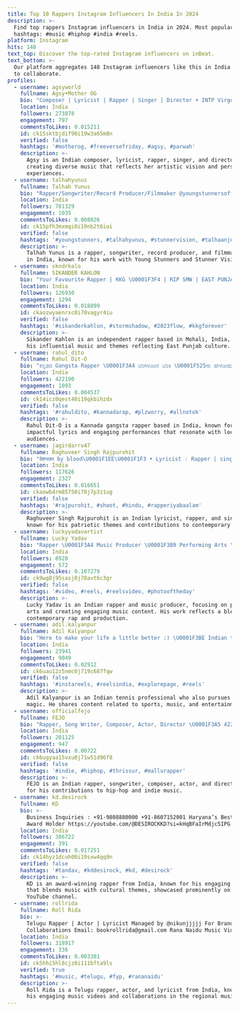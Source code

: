 ```yaml
---
title: Top 10 Rappers Instagram Influencers In India In 2024
description: >-
  Find top rappers Instagram influencers in India in 2024. Most popular
  hashtags: #music #hiphop #india #reels.
platform: Instagram
hits: 148
text_top: Discover the top-rated Instagram influencers on inBeat.
text_bottom: >-
  Our platform aggregates 148 Instagram influencers like this in India for you
  to collaborate.
profiles:
  - username: agsyworld
    fullname: Agsy•Mother OG
    bio: "Composer | Lyricist | Rapper | Singer | Director + INTP Virgo \U0001F9E0\U0001F1EE\U0001F1F3"
    location: India
    followers: 273878
    engagement: 797
    commentsToLikes: 0.015211
    id: ck15sktbjdif90i19w3a65m8n
    verified: false
    hashtags: '#motherog, #freeversefriday, #agsy, #parwah'
    description: >-
      Agsy is an Indian composer, lyricist, rapper, singer, and director,
      creating diverse music that reflects her artistic vision and personal
      experiences.
  - username: talhahyunus
    fullname: Talhah Yunus
    bio: "Rapper/Songwriter/Record Producer/Filmmaker @youngstunnersofficial @stunnervisionofficial \U0001F4E9 For Queries: @alinanaghman @alihafeezurrahman"
    location: India
    followers: 781329
    engagement: 1035
    commentsToLikes: 0.008026
    id: ck15pfh3mxmqi0i19nb2t6ioi
    verified: false
    hashtags: '#youngstunners, #talhahyunus, #stunnervision, #talhaanjum'
    description: >-
      Talhah Yunus is a rapper, songwriter, record producer, and filmmaker based
      in India, known for his work with Young Stunners and Stunner Vision.
  - username: skndrkalo
    fullname: SIKANDER KAHLON
    bio: "Your Favourite Rapper | KKG \U0001F3F4 | RIP SMW | EAST PUNJAB | MOHALI | INDEPENDENT | #GIWTB out now\U0001F6A8 ⚠️"
    location: India
    followers: 126930
    engagement: 1294
    commentsToLikes: 0.018899
    id: ckaozwyaenrxc0i78vagyr4iu
    verified: false
    hashtags: '#sikanderkahlon, #stormshadow, #2023flow, #kkgforever'
    description: >-
      Sikander Kahlon is an independent rapper based in Mohali, India, known for
      his influential music and themes reflecting East Punjab culture.
  - username: rahul_dito
    fullname: Rahul Dit-O
    bio: "ಕನ್ನಡದ Gangsta Rapper \U0001F3A4 ಬೆಂಗಳೂರಿನ ಬೆಂಕಿ \U0001F525ನಾ ಹೇಳೋದು ನಂಗನ್ಸಿದ್ದನ್ನೇ, ತಗೋ \U0001F608 Queries & Bookings DM @harishvictory Plz Worry \U0001F447\U0001F3FC"
    location: India
    followers: 422190
    engagement: 1093
    commentsToLikes: 0.004537
    id: ck14icz0qest40i19qkbihzdx
    verified: false
    hashtags: '#rahuldito, #kannadarap, #plzworry, #allnotok'
    description: >-
      Rahul Dit-O is a Kannada gangsta rapper based in India, known for his
      impactful lyrics and engaging performances that resonate with local
      audiences.
  - username: jagirdarrv47
    fullname: Raghuveer Singh Rajpurohit
    bio: "देशभक्त by blood\U0001F1EE\U0001F1F3 • Lyricist । Rapper | singer"
    location: India
    followers: 117626
    engagement: 2327
    commentsToLikes: 0.016651
    id: ckaowb4rm85750i78j7p3z1ug
    verified: false
    hashtags: '#rajpurohit, #shoot, #hindu, #rapperiyabaalam'
    description: >-
      Raghuveer Singh Rajpurohit is an Indian lyricist, rapper, and singer,
      known for his patriotic themes and contributions to contemporary music.
  - username: luckyyadavartist
    fullname: Lucky Yadav
    bio: "Rapper \U0001F3A4 Music Producer \U0001F3B9 Performing Arts \U0001F3AC • \U0001F4BF Listen To My Songs Here\U0001F447\U0001F3FB YouTube : LUCKY YADAV MUSIC \U0001F514 • Subscribe Now\U0001F514 • \U0001F4BF \"Tsunami\" Song Out Now ⬇️"
    location: India
    followers: 8920
    engagement: 572
    commentsToLikes: 0.107279
    id: ck9wg8j95sasj0j78avt6c3gr
    verified: false
    hashtags: '#video, #reels, #reelsvideo, #photooftheday'
    description: >-
      Lucky Yadav is an Indian rapper and music producer, focusing on performing
      arts and creating engaging music content. His work reflects a blend of
      contemporary rap and production.
  - username: adil.kalyanpur
    fullname: Adil Kalyanpur
    bio: "Here to make your life a little better :) \U0001F3BE Indian tennis pro by day, \U0001F3B6 Rapper and magician by night \U0001F447 “My Story” music video OUT NOW!!"
    location: India
    followers: 23941
    engagement: 9049
    commentsToLikes: 0.02912
    id: ck6uau12z5nmc0j719c687fqw
    verified: false
    hashtags: '#instareels, #reelsindia, #explorepage, #reels'
    description: >-
      Adil Kalyanpur is an Indian tennis professional who also pursues rap and
      magic. He shares content related to sports, music, and entertainment.
  - username: officialfejo
    fullname: FEJO
    bio: "Rapper, Song Writer, Composer, Actor, Director \U0001F3A5 422K+ community on Youtube \U0001F917 \U0001F4E9 DM for shows, collabs, enquiries \U0001F64C\U0001F3FB \U0001F501 latest video ⤵️ #Fejo"
    location: India
    followers: 201125
    engagement: 947
    commentsToLikes: 0.00722
    id: ck6ugyaa15vxu0j71w51d96f8
    verified: false
    hashtags: '#indie, #hiphop, #thrissur, #mallurapper'
    description: >-
      FEJO is an Indian rapper, songwriter, composer, actor, and director, known
      for his contributions to hip-hop and indie music.
  - username: kd.desirock
    fullname: KD
    bio: >-
      Business Inquiries : +91-9808880000 +91-8607152001 Haryana’s Best Rapper
      Award Holder https://youtube.com/@DESIROCKKD?si=kHqBFaIrMdjc5IPG
    location: India
    followers: 386722
    engagement: 391
    commentsToLikes: 0.017251
    id: ck14hyz1dcuh00i19sxw4qq9n
    verified: false
    hashtags: '#tandav, #kddesirock, #kd, #desirock'
    description: >-
      KD is an award-winning rapper from India, known for his engaging content
      that blends music with cultural themes, showcased prominently on his
      YouTube channel.
  - username: rollrida
    fullname: Roll Rida
    bio: >-
      Telugu Rapper | Actor | Lyricist Managed by @nikunjjjjj For Brand
      Collaborations Email: bookrollrida@gmail.com Rana Naidu Music Video
    location: India
    followers: 318917
    engagement: 336
    commentsToLikes: 0.003301
    id: ck5hhi5hl8cjz0i111bfta9ls
    verified: true
    hashtags: '#music, #telugu, #fyp, #rananaidu'
    description: >-
      Roll Rida is a Telugu rapper, actor, and lyricist from India, known for
      his engaging music videos and collaborations in the regional music scene.
---
```



